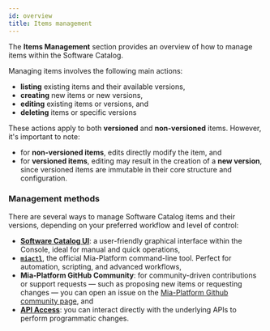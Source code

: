 ```yaml
---
id: overview
title: Items management
---
```


The **Items Management** section provides an overview of how to manage items within the Software Catalog.

Managing items involves the following main actions:

- **listing** existing items and their available versions,
- **creating** new items or new versions,
- **editing** existing items or versions, and
- **deleting** items or specific versions

These actions apply to both **versioned** and **non-versioned** items. However, it's important to note:

- for **non-versioned items**, edits directly modify the item, and
- for **versioned items**, editing may result in the creation of a **new version**, since versioned items are immutable in their core structure and configuration.

### Management methods

There are several ways to manage Software Catalog items and their versions, depending on your preferred workflow and level of control:

- [**Software Catalog UI**](./ui.md): a user-friendly graphical interface within the Console, ideal for manual and quick operations,
- [**`miactl`**](./miactl.md), the official Mia-Platform command-line tool. Perfect for automation, scripting, and advanced workflows,
- **Mia-Platform GitHub Community**: for community-driven contributions or support requests — such as proposing new items or requesting changes — you can open an issue on the [Mia-Platform Github community page](https://github.com/mia-platform/community), and
- [**API Access**](./api.md): you can interact directly with the underlying APIs to perform programmatic changes.
